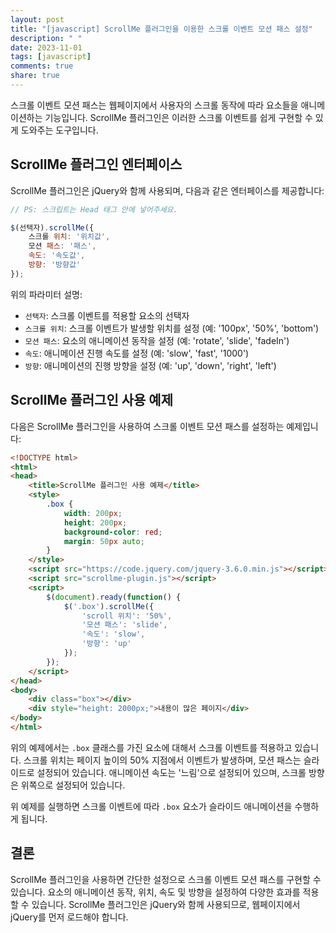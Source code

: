 ```yaml
---
layout: post
title: "[javascript] ScrollMe 플러그인을 이용한 스크롤 이벤트 모션 패스 설정"
description: " "
date: 2023-11-01
tags: [javascript]
comments: true
share: true
---
```


스크롤 이벤트 모션 패스는 웹페이지에서 사용자의 스크롤 동작에 따라 요소들을 애니메이션하는 기능입니다. ScrollMe 플러그인은 이러한 스크롤 이벤트를 쉽게 구현할 수 있게 도와주는 도구입니다.

## ScrollMe 플러그인 엔터페이스

ScrollMe 플러그인은 jQuery와 함께 사용되며, 다음과 같은 엔터페이스를 제공합니다:

```javascript
// PS: 스크립트는 Head 태그 안에 넣어주세요.

$(선택자).scrollMe({
    스크롤 위치: '위치값',
    모션 패스: '패스',
    속도: '속도값',
    방향: '방향값'
});
```

위의 파라미터 설명:
- `선택자`: 스크롤 이벤트를 적용할 요소의 선택자
- `스크롤 위치`: 스크롤 이벤트가 발생할 위치를 설정 (예: '100px', '50%', 'bottom')
- `모션 패스`: 요소의 애니메이션 동작을 설정 (예: 'rotate', 'slide', 'fadeIn')
- `속도`: 애니메이션 진행 속도를 설정 (예: 'slow', 'fast', '1000')
- `방향`: 애니메이션의 진행 방향을 설정 (예: 'up', 'down', 'right', 'left')

## ScrollMe 플러그인 사용 예제

다음은 ScrollMe 플러그인을 사용하여 스크롤 이벤트 모션 패스를 설정하는 예제입니다:

```html
<!DOCTYPE html>
<html>
<head>
    <title>ScrollMe 플러그인 사용 예제</title>
    <style>
        .box {
            width: 200px;
            height: 200px;
            background-color: red;
            margin: 50px auto;
        }
    </style>
    <script src="https://code.jquery.com/jquery-3.6.0.min.js"></script>
    <script src="scrollme-plugin.js"></script>
    <script>
        $(document).ready(function() {
            $('.box').scrollMe({
                'scroll 위치': '50%',
                '모션 패스': 'slide',
                '속도': 'slow',
                '방향': 'up'
            });
        });
    </script>
</head>
<body>
    <div class="box"></div>
    <div style="height: 2000px;">내용이 많은 페이지</div>
</body>
</html>
```

위의 예제에서는 `.box` 클래스를 가진 요소에 대해서 스크롤 이벤트를 적용하고 있습니다. 스크롤 위치는 페이지 높이의 50% 지점에서 이벤트가 발생하며, 모션 패스는 슬라이드로 설정되어 있습니다. 애니메이션 속도는 '느림'으로 설정되어 있으며, 스크롤 방향은 위쪽으로 설정되어 있습니다.

위 예제를 실행하면 스크롤 이벤트에 따라 `.box` 요소가 슬라이드 애니메이션을 수행하게 됩니다.

## 결론

ScrollMe 플러그인을 사용하면 간단한 설정으로 스크롤 이벤트 모션 패스를 구현할 수 있습니다. 요소의 애니메이션 동작, 위치, 속도 및 방향을 설정하여 다양한 효과를 적용할 수 있습니다. ScrollMe 플러그인은 jQuery와 함께 사용되므로, 웹페이지에서 jQuery를 먼저 로드해야 합니다.